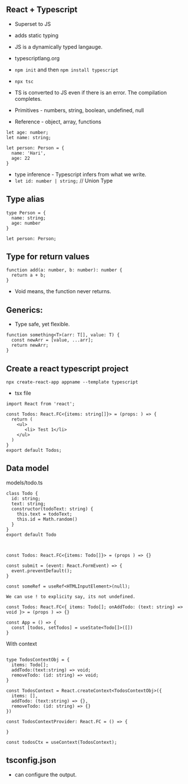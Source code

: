 ## React + Typescript 

- Superset to JS
- adds static typing 
- JS is a dynamically typed langauge.
- typescriptlang.org

- `npm init`  and then `npm install typescript`
- `npx tsc`

- TS is converted to JS even if there is an error. The compilation completes.
- Primitives - numbers, string, boolean, undefined, null
- Reference - object, array, functions

```
let age: number;
let name: string;

let person: Person = {
  name: 'Hari',
  age: 22
}

```
- type inference - Typescript infers from what we write.
- `let id: number | string;` // Union Type

## Type alias

```
type Person = {
  name: string;
  age: number
}

let person: Person;
```

## Type for return values

```
function add(a: number, b: number): number {
  return a + b;
}
```
- Void means, the function never returns.

## Generics:

- Type safe, yet flexible.

```
function something<T>(arr: T[], value: T) {
  const newArr = [value, ...arr];
  return newArr;
}
```

## Create a react typescript project

```
npx create-react-app appname --template typescript
```

- tsx file

```
import React from 'react';

const Todos: React.FC<{items: string[]}> = (props: ) => {
  return (
    <ul>
       <li> Test 1</li>
    </ul>
  )
}
export default Todos;
```

## Data model

models/todo.ts

```
class Todo {
  id: string;
  text: string;
  constructor(todoText: string) {
    this.text = todoText;
    this.id = Math.random()
  }
}
export default Todo



const Todos: React.FC<{items: Todo[]}> = (props ) => {}

const submit = (event: React.FormEvent) => {
  event.preventDefault();
}

const someRef = useRef<HTMLInputElement>(null);

We can use ! to explicity say, its not undefined.

const Todos: React.FC<{ items: Todo[]; onAddTodo: (text: string) => void }> = (props ) => {}

const App = () => {
  const [todos, setTodos] = useState<Todo[]>([])
}

```
With context

```

type TodosContextObj = {
  items: Todo[];
  addTodo:(text:string) => void;
  removeTodo: (id: string) => void;
}

const TodosContext = React.createContext<TodosContextObj>({
  items: [],
  addTodo: (text:string) => {},
  removeTodo: (id: string) => {}
})

const TodosContextProvider: React.FC = () => {

}

const todosCtx = useContext(TodosContext);

```
## tsconfig.json

- can configure the output.